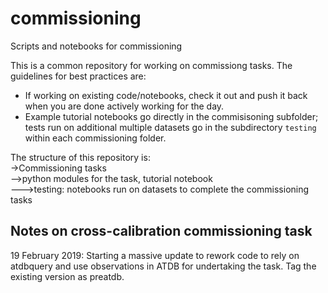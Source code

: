 # commissioning
Scripts and notebooks for commissioning

This is a common repository for working on commissiong tasks. 
The guidelines for best practices are:
- If working on existing code/notebooks, check it out and push it back when you are done actively working for the day.
- Example tutorial notebooks go directly in the commisisoning subfolder; tests run on additional multiple datasets go in the subdirectory `testing` within each commissioning folder.

The structure of this repository is: <br>
->Commissioning tasks<br>
-->python modules for the task, tutorial notebook<br>
--->testing: notebooks run on datasets to complete the commissioning tasks

## Notes on cross-calibration commissioning task
19 February 2019: Starting a massive update to rework code to rely on atdbquery and use observations in ATDB for undertaking the task. Tag the existing version as preatdb.
